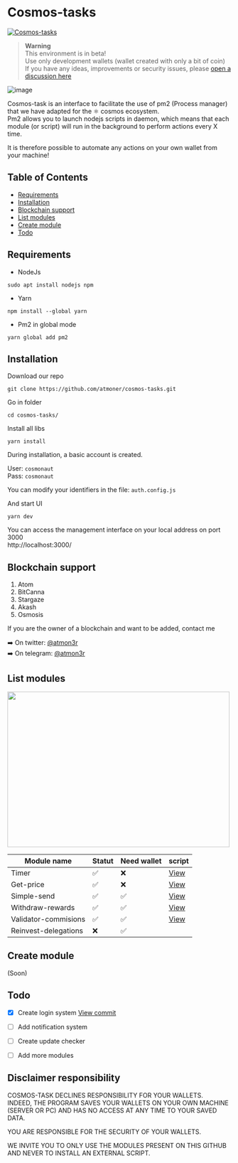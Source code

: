 # Cosmos-tasks

[![Cosmos-tasks](https://github.com/atmoner/cosmos-tasks/actions/workflows/actions.yml/badge.svg)](https://github.com/atmoner/cosmos-tasks/actions/workflows/actions.yml)

> __Warning__  
This environment is in beta!  
Use only development wallets (wallet created with only a bit of coin)  
If you have any ideas, improvements or security issues, please [open a discussion here](https://github.com/atmoner/cosmos-tasks/discussions/new)

![image](https://user-images.githubusercontent.com/1071490/187035139-3a1af860-64ae-4ab2-a9a4-e9219cf962f2.png)

Cosmos-task is an interface to facilitate the use of pm2 (Process manager) that we have adapted for the :atom_symbol: cosmos ecosystem.  
Pm2 allows you to launch nodejs scripts in daemon, which means that each module (or script) will run in the background to perform actions every X time.  

It is therefore possible to automate any actions on your own wallet from your machine!

## Table of Contents

*   [Requirements](#requirements "Requirements")
*   [Installation](#installation "Installation")
*   [Blockchain support](#blockchain-support "Blockchain support")
*   [List modules](#list-modules "List modules")
*   [Create module](#create-module "Create module")
*   [Todo](#todo "Todo")

## Requirements

* NodeJs 
```
sudo apt install nodejs npm
```
* Yarn
```
npm install --global yarn
```
* Pm2 in global mode
```
yarn global add pm2
```

## Installation

Download our repo
```
git clone https://github.com/atmoner/cosmos-tasks.git
```

Go in folder
```
cd cosmos-tasks/ 
```
Install all libs
```
yarn install
```

During installation, a basic account is created.

User: `cosmonaut`  
Pass: `cosmonaut`

You can modify your identifiers in the file: `auth.config.js`

And start UI
```
yarn dev
```

You can access the management interface on your local address on port 3000  
http://localhost:3000/

## Blockchain support

1. Atom
2. BitCanna
3. Stargaze
4. Akash
5. Osmosis

If you are the owner of a blockchain and want to be added, contact me

➡️ On twitter: [@atmon3r](https://twitter.com/atmon3r)  
➡️ On telegram: [@atmon3r](https://t.me/atmon3r) 

## List modules

 
<img src="https://user-images.githubusercontent.com/1071490/186449483-351e8567-5e89-4478-8ef6-3128dc464aad.png" width="500" height="350" />


| Module name | Statut | Need wallet | script
| -------- | -------- | -------- | -------- |
| Timer     |  ✅     | ❌      | [View](https://github.com/atmoner/cosmos-tasks/tree/main/scripts/timer) |
| Get-price     |  ✅     | ❌      | [View](https://github.com/atmoner/cosmos-tasks/tree/main/scripts/get-price) |
| Simple-send    |  ✅     |  ✅     | [View](https://github.com/atmoner/cosmos-tasks/tree/main/scripts/simple-send) |
| Withdraw-rewards    |  ✅     |  ✅     | [View](https://github.com/atmoner/cosmos-tasks/tree/main/scripts/withdraw-rewards) |
| Validator-commisions    |  ✅     |  ✅     | [View](https://github.com/atmoner/cosmos-tasks/tree/main/scripts/validator-commisions) |
| Reinvest-delegations     |  ❌     |  ✅     |  |


## Create module

(Soon)

## Todo

- [x] Create login system [View commit](https://github.com/atmoner/cosmos-tasks/commit/9b545c46a89723f6e7179b651cf00a2c2411dff7)
- [ ] Add notification system
- [ ] Create update checker
- [ ] Add more modules
 


## Disclaimer responsibility
COSMOS-TASK DECLINES RESPONSIBILITY FOR YOUR WALLETS.  
INDEED, THE PROGRAM SAVES YOUR WALLETS ON YOUR OWN MACHINE (SERVER OR PC) AND HAS NO ACCESS AT ANY TIME TO YOUR SAVED DATA. 

YOU ARE RESPONSIBLE FOR THE SECURITY OF YOUR WALLETS.  

WE INVITE YOU TO ONLY USE THE MODULES PRESENT ON THIS GITHUB AND NEVER TO INSTALL AN EXTERNAL SCRIPT.
